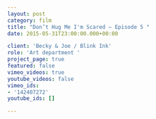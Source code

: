 ```yaml
---
layout: post
category: film
title: "Don’t Hug Me I'm Scared — Episode 5 "
date: 2015-05-31T23:00:00.000+00:00

client: 'Becky & Joe / Blink Ink'
role: 'Art department '
project_page: true
featured: false
vimeo_videos: true
youtube_videos: false
vimeo_ids:
- '142407272'
youtube_ids: []

---
```




